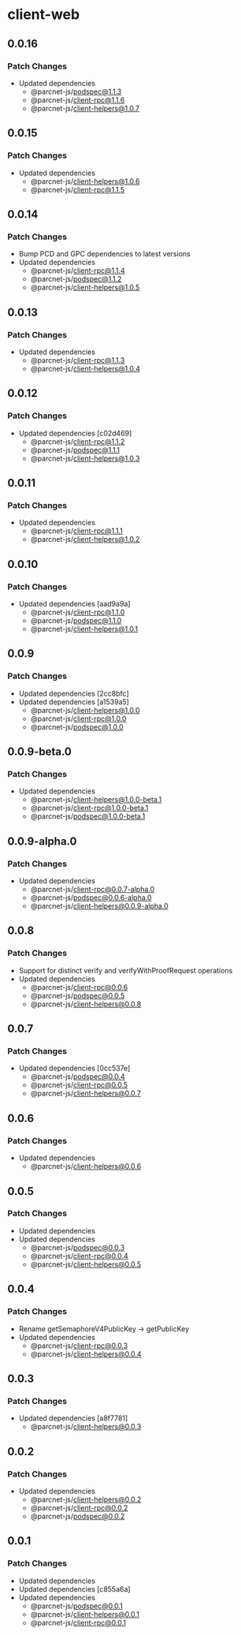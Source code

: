 # client-web

## 0.0.16

### Patch Changes

- Updated dependencies
  - @parcnet-js/podspec@1.1.3
  - @parcnet-js/client-rpc@1.1.6
  - @parcnet-js/client-helpers@1.0.7

## 0.0.15

### Patch Changes

- Updated dependencies
  - @parcnet-js/client-helpers@1.0.6
  - @parcnet-js/client-rpc@1.1.5

## 0.0.14

### Patch Changes

- Bump PCD and GPC dependencies to latest versions
- Updated dependencies
  - @parcnet-js/client-rpc@1.1.4
  - @parcnet-js/podspec@1.1.2
  - @parcnet-js/client-helpers@1.0.5

## 0.0.13

### Patch Changes

- Updated dependencies
  - @parcnet-js/client-rpc@1.1.3
  - @parcnet-js/client-helpers@1.0.4

## 0.0.12

### Patch Changes

- Updated dependencies [c02d469]
  - @parcnet-js/client-rpc@1.1.2
  - @parcnet-js/podspec@1.1.1
  - @parcnet-js/client-helpers@1.0.3

## 0.0.11

### Patch Changes

- Updated dependencies
  - @parcnet-js/client-rpc@1.1.1
  - @parcnet-js/client-helpers@1.0.2

## 0.0.10

### Patch Changes

- Updated dependencies [aad9a9a]
  - @parcnet-js/client-rpc@1.1.0
  - @parcnet-js/podspec@1.1.0
  - @parcnet-js/client-helpers@1.0.1

## 0.0.9

### Patch Changes

- Updated dependencies [2cc8bfc]
- Updated dependencies [a1539a5]
  - @parcnet-js/client-helpers@1.0.0
  - @parcnet-js/client-rpc@1.0.0
  - @parcnet-js/podspec@1.0.0

## 0.0.9-beta.0

### Patch Changes

- Updated dependencies
  - @parcnet-js/client-helpers@1.0.0-beta.1
  - @parcnet-js/client-rpc@1.0.0-beta.1
  - @parcnet-js/podspec@1.0.0-beta.1

## 0.0.9-alpha.0

### Patch Changes

- Updated dependencies
  - @parcnet-js/client-rpc@0.0.7-alpha.0
  - @parcnet-js/podspec@0.0.6-alpha.0
  - @parcnet-js/client-helpers@0.0.9-alpha.0

## 0.0.8

### Patch Changes

- Support for distinct verify and verifyWithProofRequest operations
- Updated dependencies
  - @parcnet-js/client-rpc@0.0.6
  - @parcnet-js/podspec@0.0.5
  - @parcnet-js/client-helpers@0.0.8

## 0.0.7

### Patch Changes

- Updated dependencies [0cc537e]
  - @parcnet-js/podspec@0.0.4
  - @parcnet-js/client-rpc@0.0.5
  - @parcnet-js/client-helpers@0.0.7

## 0.0.6

### Patch Changes

- Updated dependencies
  - @parcnet-js/client-helpers@0.0.6

## 0.0.5

### Patch Changes

- Updated dependencies
- Updated dependencies
  - @parcnet-js/podspec@0.0.3
  - @parcnet-js/client-rpc@0.0.4
  - @parcnet-js/client-helpers@0.0.5

## 0.0.4

### Patch Changes

- Rename getSemaphoreV4PublicKey -> getPublicKey
- Updated dependencies
  - @parcnet-js/client-rpc@0.0.3
  - @parcnet-js/client-helpers@0.0.4

## 0.0.3

### Patch Changes

- Updated dependencies [a8f7781]
  - @parcnet-js/client-helpers@0.0.3

## 0.0.2

### Patch Changes

- Updated dependencies
  - @parcnet-js/client-helpers@0.0.2
  - @parcnet-js/client-rpc@0.0.2
  - @parcnet-js/podspec@0.0.2

## 0.0.1

### Patch Changes

- Updated dependencies
- Updated dependencies [c855a6a]
- Updated dependencies
  - @parcnet-js/podspec@0.0.1
  - @parcnet-js/client-helpers@0.0.1
  - @parcnet-js/client-rpc@0.0.1
